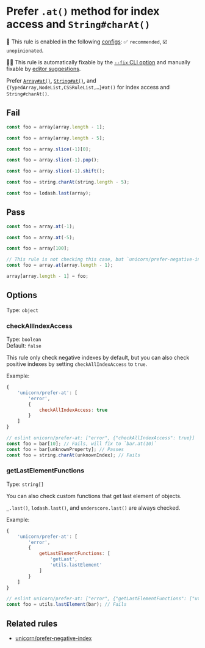 # Prefer `.at()` method for index access and `String#charAt()`

💼 This rule is enabled in the following [configs](https://github.com/sindresorhus/eslint-plugin-unicorn#recommended-config): ✅ `recommended`, ☑️ `unopinionated`.

🔧💡 This rule is automatically fixable by the [`--fix` CLI option](https://eslint.org/docs/latest/user-guide/command-line-interface#--fix) and manually fixable by [editor suggestions](https://eslint.org/docs/latest/use/core-concepts#rule-suggestions).

<!-- end auto-generated rule header -->
<!-- Do not manually modify this header. Run: `npm run fix:eslint-docs` -->

Prefer [`Array#at()`](https://developer.mozilla.org/en-US/docs/Web/JavaScript/Reference/Global_Objects/Array/at), [`String#at()`](https://developer.mozilla.org/en-US/docs/Web/JavaScript/Reference/Global_Objects/String/at), and `{TypedArray,NodeList,CSSRuleList,…}#at()` for index access and `String#charAt()`.

## Fail

```js
const foo = array[array.length - 1];
```

```js
const foo = array[array.length - 5];
```

```js
const foo = array.slice(-1)[0];
```

```js
const foo = array.slice(-1).pop();
```

```js
const foo = array.slice(-1).shift();
```

```js
const foo = string.charAt(string.length - 5);
```

```js
const foo = lodash.last(array);
```

## Pass

```js
const foo = array.at(-1);
```

```js
const foo = array.at(-5);
```

```js
const foo = array[100];
```

```js
// This rule is not checking this case, but `unicorn/prefer-negative-index` rule will fix it.
const foo = array.at(array.length - 1);
```

```js
array[array.length - 1] = foo;
```

## Options

Type: `object`

### checkAllIndexAccess

Type: `boolean`\
Default: `false`

This rule only check negative indexes by default, but you can also check positive indexes by setting `checkAllIndexAccess` to `true`.

Example:

```js
{
	'unicorn/prefer-at': [
		'error',
		{
			checkAllIndexAccess: true
		}
	]
}
```

```js
// eslint unicorn/prefer-at: ["error", {"checkAllIndexAccess": true}]
const foo = bar[10]; // Fails, will fix to `bar.at(10)`
const foo = bar[unknownProperty]; // Passes
const foo = string.charAt(unknownIndex); // Fails
```

### getLastElementFunctions

Type: `string[]`

You can also check custom functions that get last element of objects.

`_.last()`, `lodash.last()`, and `underscore.last()` are always checked.

Example:

```js
{
	'unicorn/prefer-at': [
		'error',
		{
			getLastElementFunctions: [
				'getLast',
				'utils.lastElement'
			]
		}
	]
}
```

```js
// eslint unicorn/prefer-at: ["error", {"getLastElementFunctions": ["utils.lastElement"]}]
const foo = utils.lastElement(bar); // Fails
```

## Related rules

- [unicorn/prefer-negative-index](./prefer-negative-index.md)
